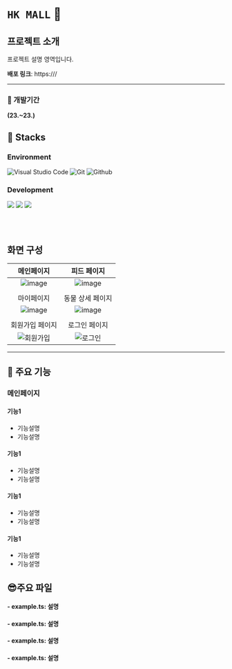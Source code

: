 # ``HK MALL`` :tshirt:


## 프로젝트 소개

프로젝트 설명 영역입니다.

**배포 링크**: https:///

***

### :boxing_glove: 개발기간

**(23.~23.)**

## :sunflower: Stacks

### Environment

![Visual Studio Code](https://img.shields.io/badge/Visual%20Studio%20Code-007ACC?style=for-the-badge&logo=Visual%20Studio%20Code&logoColor=white)
![Git](https://img.shields.io/badge/Git-F05032?style=for-the-badge&logo=Git&logoColor=white)
![Github](https://img.shields.io/badge/GitHub-181717?style=for-the-badge&logo=GitHub&logoColor=white)

### Development

<img src="https://img.shields.io/badge/React-61DAFB?style=for-the-badge&logo=React&logoColor=white"/> <img src="https://img.shields.io/badge/firebase-FFCA28?style=for-the-badge&logo=firebase&logoColor=white"/> <img src="https://img.shields.io/badge/vercel-000000?style=for-the-badge&logo=vercel&logoColor=white"/>

<br/><br/>

## 화면 구성

|                                             메인페이지                                              |                                            피드 페이지                                            |
| :-------------------------------------------------------------------------------------------------: | :-----------------------------------------------------------------------------------------------: |
|  ![image](https://github.com/Hediar/PetoPia/assets/69897998/c0944829-26b0-4eb2-8374-d547d0ad0cac)   | ![image](https://github.com/Hediar/PetoPia/assets/69897998/9328e4d0-81bb-4bf2-bb9a-182541288882)  |
|                                                                                                     |
|                                             마이페이지                                              |                                         동물 상세 페이지                                          |
|  ![image](https://github.com/Hediar/PetoPia/assets/69897998/4832375b-5365-451a-9351-84cd80f92acd)   | ![image](https://github.com/Hediar/PetoPia/assets/69897998/bb011c35-761e-4a40-921a-5688216152c1)  |
|                                                                                                     |
|                                           회원가입 페이지                                           |                                           로그인 페이지                                           |
| ![회원가입](https://github.com/Hediar/PetoPia/assets/72387948/bd21fb18-611b-4319-9bed-a5154bdf84b5) | ![로그인](https://github.com/Hediar/PetoPia/assets/72387948/199a865f-9062-4edc-b48d-be855f9d2886) |

---

## :partying_face: 주요 기능

### 메인페이지

#### 기능1

- 기능설명
- 기능설명

#### 기능1

- 기능설명
- 기능설명

#### 기능1

- 기능설명
- 기능설명

#### 기능1

- 기능설명
- 기능설명






## :sunglasses:주요 파일

#### - example.ts: 설명
#### - example.ts: 설명
#### - example.ts: 설명
#### - example.ts: 설명



<br/><br/>

<br/><br/>
